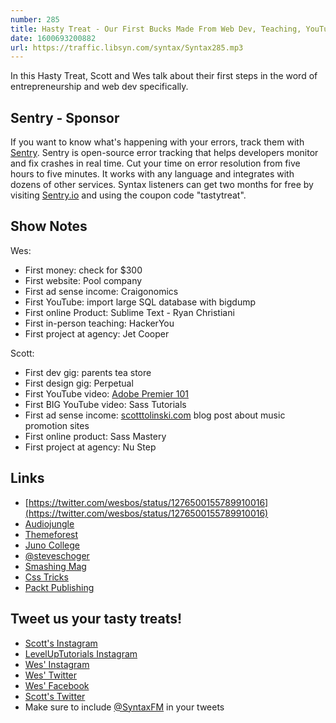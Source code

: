 ```yaml
---
number: 285
title: Hasty Treat - Our First Bucks Made From Web Dev, Teaching, YouTube and Tutorials
date: 1600693200882
url: https://traffic.libsyn.com/syntax/Syntax285.mp3
---
```


In this Hasty Treat, Scott and Wes talk about their first steps in the word of entrepreneurship and web dev specifically.

## Sentry - Sponsor
If you want to know what's happening with your errors, track them with [Sentry](https://sentry.io/). Sentry is open-source error tracking that helps developers monitor and fix crashes in real time. Cut your time on error resolution from five hours to five minutes. It works with any language and integrates with dozens of other services. Syntax listeners can get two months for free by visiting [Sentry.io](https://sentry.io/) and using the coupon code "tastytreat".

## Show Notes

Wes: 
* First money: check for $300
* First website: Pool company
* First ad sense income: Craigonomics
* First YouTube: import large SQL database with bigdump
* First online Product: Sublime Text - Ryan Christiani
* First in-person teaching: HackerYou
* First project at agency: Jet Cooper

Scott:
* First dev gig: parents tea store
* First design gig: Perpetual
* First YouTube video: [Adobe Premier 101](https://www.youtube.com/watch?v=oK_kpyj1R-g&feature=youtu.be)
* First BIG YouTube video: Sass Tutorials
* First ad sense income: [scotttolinski.com](https://www.scotttolinski.com/) blog post about music promotion sites
* First online product: Sass Mastery
* First project at agency: Nu Step

## Links
* [https://twitter.com/wesbos/status/1276500155789910016](https://twitter.com/wesbos/status/1276500155789910016)
* [Audiojungle](https://audiojungle.net/)
* [Themeforest](https://themeforest.net/)
* [Juno College](https://junocollege.com/company/)
* [@steveschoger](https://twitter.com/steveschoger)
* [Smashing Mag](https://www.smashingmagazine.com/)
* [Css Tricks](https://css-tricks.com/)
* [Packt Publishing](https://www.packtpub.com/)

## Tweet us your tasty treats!
* [Scott's Instagram](https://www.instagram.com/stolinski/)
* [LevelUpTutorials Instagram](https://www.instagram.com/LevelUpTutorials/)
* [Wes' Instagram](https://www.instagram.com/wesbos/)
* [Wes' Twitter](https://twitter.com/wesbos)
* [Wes' Facebook](https://www.facebook.com/wesbos.developer)
* [Scott's Twitter](https://twitter.com/stolinski)
* Make sure to include [@SyntaxFM](https://twitter.com/SyntaxFM) in your tweets